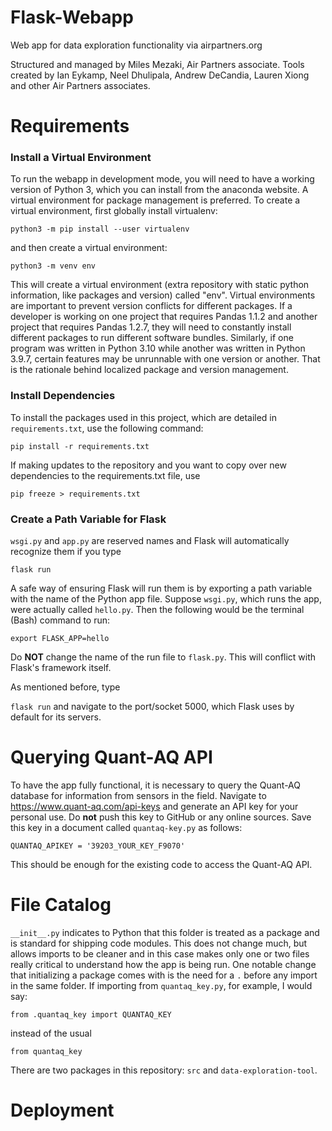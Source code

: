 # Flask-Webapp
Web app for data exploration functionality via airpartners.org

Structured and managed by Miles Mezaki, Air Partners associate.
Tools created by Ian Eykamp, Neel Dhulipala, Andrew DeCandia, Lauren Xiong and other Air Partners associates.

# Requirements #

### Install a Virtual Environment ###

To run the webapp in development mode, you will need to have a working version of Python 3, which you can install from the anaconda website. A virtual environment for package management is preferred. To create a virtual environment, first globally install virtualenv:

`python3 -m pip install --user virtualenv`

and then create a virtual environment:

`python3 -m venv env`

This will create a virtual environment (extra repository with static python information, like packages and version) called "env". Virtual environments are important to prevent version conflicts for different packages. If a developer is working on one project that requires Pandas 1.1.2 and another project that requires Pandas 1.2.7, they will need to constantly install different packages to run different software bundles. Similarly, if one program was written in Python 3.10 while another was written in Python 3.9.7, certain features may be unrunnable with one version or another. That is the rationale behind localized package and version management.

### Install Dependencies ### 
To install the packages used in this project, which are detailed in `requirements.txt`, use the following command:

`pip install -r requirements.txt`

If making updates to the repository and you want to copy over new dependencies to the requirements.txt file, use

`pip freeze > requirements.txt`

### Create a Path Variable for Flask ###

`wsgi.py` and `app.py` are reserved names and Flask will automatically recognize them if you type

`flask run`

A safe way of ensuring Flask will run them is by exporting a path variable with the name of the Python app file. Suppose `wsgi.py`, which runs the app, were actually called `hello.py`. Then the following would be the terminal (Bash) command to run:

`export FLASK_APP=hello`

Do **NOT** change the name of the run file to `flask.py`. This will conflict with Flask's framework itself.

As mentioned before, type

`flask run` and navigate to the port/socket 5000, which Flask uses by default for its servers.

# Querying Quant-AQ API #

To have the app fully functional, it is necessary to query the Quant-AQ database for information from sensors in the field. Navigate to https://www.quant-aq.com/api-keys and generate an API key for your personal use. Do **not** push this key to GitHub or any online sources. Save this key in a document called `quantaq-key.py` as follows:

`QUANTAQ_APIKEY = '39203_YOUR_KEY_F9070'`

This should be enough for the existing code to access the Quant-AQ API.

# File Catalog #

`__init__.py` indicates to Python that this folder is treated as a package and is standard for shipping code modules.
This does not change much, but allows imports to be cleaner and in this case makes only one or two files really critical to understand how the app is being run. One notable change that initializing a package comes with is the need for a `.` before any import in the same folder. If importing from `quantaq_key.py`, for example, I would say:

`from .quantaq_key import QUANTAQ_KEY`

instead of the usual

`from quantaq_key`

There are two packages in this repository: `src` and `data-exploration-tool`.

# Deployment #


